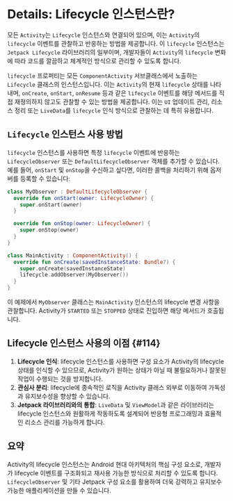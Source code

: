 # Details: Lifecycle 인스턴스란?

모든 `Activity`는 `Lifecycle` 인스턴스와 연결되어 있으며, 이는 `Activity`의 `lifecycle` 이벤트를 관찰하고 반응하는 방법을 제공합니다.
이 `lifecycle` 인스턴스는 `Jetpack Lifecycle` 라이브러리의 일부이며, 개발자들이 `Activity`의 `lifecycle` 변화에 따라 코드를 깔끔하고 체계적인 방식으로 관리할 수 있도록 합니다.

`lifecycle` 프로퍼티는 모든 `ComponentActivity` 서브클래스에서 노출하는 `Lifecycle` 클래스의 인스턴스입니다. 
이는 `Activity`의 현재 `lifecycle` 상태를 나타내며, `onCreate`, `onStart`, `onResume` 등과 같은 `lifecycle` 이벤트를 해당 메서드를 직접 재정의하지 않고도 관찰할 수 있는 방법을 제공합니다.
이는 `UI` 업데이트 관리, 리소스 정리 또는 `LiveData`를 `lifecycle` 인식 방식으로 관찰하는 데 특히 유용합니다.

## `Lifecycle` 인스턴스 사용 방법

`lifecycle` 인스턴스를 사용하면 특정 `lifecycle` 이벤트에 반응하는 `LifecycleObserver` 또는 `DefaultLifecycleObserver` 객체를 추가할 수 있습니다.
예를 들어, `onStart` 및 `onStop`을 수신하고 싶다면, 이러한 콜백을 처리하기 위해 옵저버를 등록할 수 있습니다:

```kotlin
class MyObserver : DefaultLifecycleObserver {
  override fun onStart(owner: LifecycleOwner) {
    super.onStart(owner)
  }

  override fun onStop(owner: LifecycleOwner) {
    super.onStop(owner)
  }
}

class MainActivity : ComponentActivity() {
  override fun onCreate(savedInstanceState: Bundle?) {
    super.onCreate(savedInstanceState)
    lifecycle.addObserver(MyObserver())
  }
}
```

이 예제에서 `MyObserver` 클래스는 `MainActivity` 인스턴스의 lifecycle 변경 사항을 관찰합니다. Activity가 `STARTED` 또는 `STOPPED` 상태로 진입하면 해당 메서드가 호출됩니다.

## Lifecycle 인스턴스 사용의 이점 {#114}

1.  **Lifecycle 인식**: lifecycle 인스턴스를 사용하면 구성 요소가 Activity의 lifecycle 상태를 인식할 수 있으므로, Activity가 원하는 상태가 아닐 때 불필요하거나 잘못된 작업이 수행되는 것을 방지합니다.
2.  **관심사 분리**: lifecycle에 종속적인 로직을 Activity 클래스 외부로 이동하여 가독성과 유지보수성을 향상할 수 있습니다.
3.  **Jetpack 라이브러리와의 통합**: `LiveData` 및 `ViewModel`과 같은 라이브러리는 lifecycle 인스턴스와 원활하게 작동하도록 설계되어 반응형 프로그래밍과 효율적인 리소스 관리를 가능하게 합니다.

## 요약

Activity의 lifecycle 인스턴스는 Android 현대 아키텍처의 핵심 구성 요소로, 개발자가 lifecycle 이벤트를 구조화되고 재사용 가능한 방식으로 처리할 수 있도록 합니다. `LifecycleObserver` 및 기타 Jetpack 구성 요소를 활용하여 더욱 강력하고 유지보수 가능한 애플리케이션을 만들 수 있습니다.